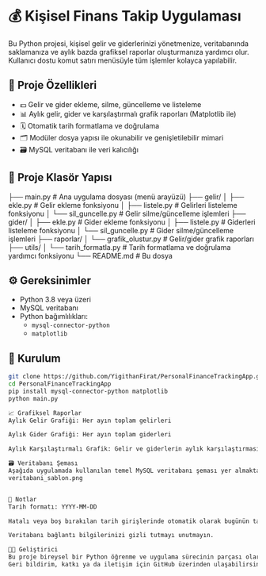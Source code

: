 # 💰 Kişisel Finans Takip Uygulaması

Bu Python projesi, kişisel gelir ve giderlerinizi yönetmenize, veritabanında saklamanıza ve aylık bazda grafiksel raporlar oluşturmanıza yardımcı olur. Kullanıcı dostu komut satırı menüsüyle tüm işlemler kolayca yapılabilir.

## 🚀 Proje Özellikleri

- 💵 Gelir ve gider ekleme, silme, güncelleme ve listeleme
- 📊 Aylık gelir, gider ve karşılaştırmalı grafik raporları (Matplotlib ile)
- 🗓️ Otomatik tarih formatlama ve doğrulama
- 🗂️ Modüler dosya yapısı ile okunabilir ve genişletilebilir mimari
- 🗃️ MySQL veritabanı ile veri kalıcılığı

## 🧱 Proje Klasör Yapısı

├── main.py                       # Ana uygulama dosyası (menü arayüzü)
├── gelir/
│   ├── ekle.py                   # Gelir ekleme fonksiyonu
│   ├── listele.py                # Gelirleri listeleme fonksiyonu
│   └── sil_guncelle.py           # Gelir silme/güncelleme işlemleri
├── gider/
│   ├── ekle.py                   # Gider ekleme fonksiyonu
│   ├── listele.py                # Giderleri listeleme fonksiyonu
│   └── sil_guncelle.py           # Gider silme/güncelleme işlemleri
├── raporlar/
│   └── grafik_olustur.py         # Gelir/gider grafik raporları
├── utils/
│   └── tarih_formatla.py         # Tarih formatlama ve doğrulama yardımcı fonksiyonu
└── README.md                     # Bu dosya


## ⚙️ Gereksinimler

- Python 3.8 veya üzeri
- MySQL veritabanı
- Python bağımlılıkları:
  - `mysql-connector-python`
  - `matplotlib`

## 💾 Kurulum

```bash
git clone https://github.com/YigithanFirat/PersonalFinanceTrackingApp.git
cd PersonalFinanceTrackingApp
pip install mysql-connector-python matplotlib
python main.py

📈 Grafiksel Raporlar
Aylık Gelir Grafiği: Her ayın toplam gelirleri

Aylık Gider Grafiği: Her ayın toplam giderleri

Aylık Karşılaştırmalı Grafik: Gelir ve giderlerin aylık karşılaştırması

🗃️ Veritabanı Şeması
Aşağıda uygulamada kullanılan temel MySQL veritabanı şeması yer almaktadır:
veritabani_sablon.png


📌 Notlar
Tarih formatı: YYYY-MM-DD

Hatalı veya boş bırakılan tarih girişlerinde otomatik olarak bugünün tarihi kullanılır.

Veritabanı bağlantı bilgilerinizi gizli tutmayı unutmayın.

👨‍💻 Geliştirici
Bu proje bireysel bir Python öğrenme ve uygulama sürecinin parçası olarak geliştirilmiştir.
Geri bildirim, katkı ya da iletişim için GitHub üzerinden ulaşabilirsiniz.